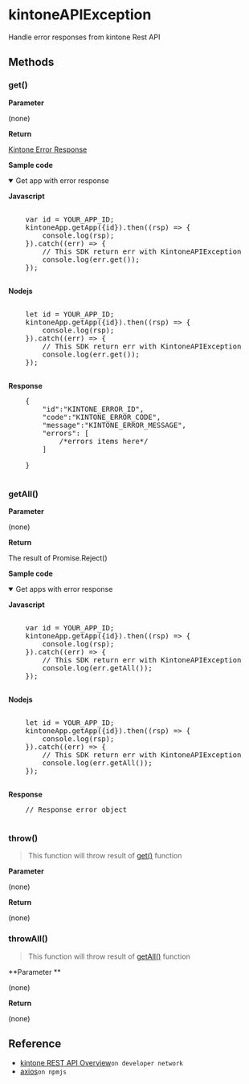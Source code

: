# kintoneAPIException

Handle error responses from kintone Rest API

## Methods

### get()

**Parameter**

(none)

**Return**

[Kintone Error Response](https://developer.kintone.io/hc/en-us/articles/212495188#responses)

**Sample code**

<details class="tab-container" open>
<Summary>Get app with error response</Summary>

<strong class="tab-name">Javascript</strong>

<pre class="inline-code">

    var id = YOUR_APP_ID;
    kintoneApp.getApp({id}).then((rsp) => {
        console.log(rsp);
    }).catch((err) => {
        // This SDK return err with KintoneAPIException
        console.log(err.get());
    });

</pre>

<strong class="tab-name">Nodejs</strong>

<pre class="inline-code">

    let id = YOUR_APP_ID;
    kintoneApp.getApp({id}).then((rsp) => {
        console.log(rsp);
    }).catch((err) => {
        // This SDK return err with KintoneAPIException
        console.log(err.get());
    });
    
</pre>

<strong class="tab-name">Response</strong>

<pre class="inline-code">
    {
        "id":"KINTONE_ERROR_ID",
        "code":"KINTONE_ERROR_CODE",
        "message":"KINTONE_ERROR_MESSAGE",
        "errors": [
            /*errors items here*/
        ]

    }

</pre>

</details>

### getAll()

**Parameter**

(none)

**Return**

The result of Promise.Reject()

**Sample code**

<details class="tab-container" open>
<Summary>Get apps with error response</Summary>

<strong class="tab-name">Javascript</strong>

<pre class="inline-code">

    var id = YOUR_APP_ID;
    kintoneApp.getApp({id}).then((rsp) => {
        console.log(rsp);
    }).catch((err) => {
        // This SDK return err with KintoneAPIException
        console.log(err.getAll());
    });

</pre>

<strong class="tab-name">Nodejs</strong>

<pre class="inline-code">

    let id = YOUR_APP_ID;
    kintoneApp.getApp({id}).then((rsp) => {
        console.log(rsp);
    }).catch((err) => {
        // This SDK return err with KintoneAPIException
        console.log(err.getAll());
    });

</pre>

<strong class="tab-name">Response</strong>

<pre class="inline-code">
    // Response error object

</pre>

</details>

### throw()

> This function will throw result of [get()](#get) function

<strong class="tab-name">Parameter</strong>

(none)

**Return**

(none)

### throwAll()

> This function will throw result of [getAll()](#getall) function

**Parameter **

(none)

**Return**

(none)

## Reference

- [kintone REST API Overview](https://developer.kintone.io/hc/en-us/articles/212495188)`on developer network`
- [axios](https://www.npmjs.com/package/axios)`on npmjs`